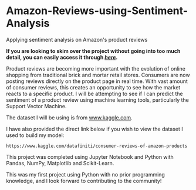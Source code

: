 # Amazon-Reviews-using-Sentiment-Analysis
Applying sentiment analysis on Amazon's product reviews

**If you are looking to skim over the project without going into too much detail, you can easily access it through [_here_](https://nbviewer.jupyter.org/github/mick-zhang/Amazon-Reviews-using-Sentiment-Analysis/blob/master/Amazon%20Project%20Github.ipynb?flush_cache=true).**

<src img="Image/Amazon.png">

Product reviews are becoming more important with the evolution of online shopping from traditional brick and mortar retail stores. Consumers are now posting reviews directly on the product page in real time. With vast amount of consumer reviews, this creates an opportunity to see how the market reacts to a specific product.
I will be attempting to see if I can predict the sentiment of a product review using machine learning tools, particularly the Support Vector Machine.

The dataset I will be using is from www.kaggle.com.

I have also provided the direct link below if you wish to view the dataset I used to build my model:

    https://www.kaggle.com/datafiniti/consumer-reviews-of-amazon-products

This project was completed using Jupyter Notebook and Python with Pandas, NumPy, Matplotlib and Scikit-Learn.

This was my first project using Python with no prior programming knowledge, and I look forward to contributing to the community!
